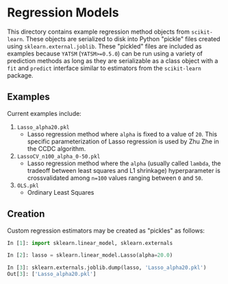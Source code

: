 # Regression Models

This directory contains example regression method objects from `scikit-learn`. These objects are serialized to disk into Python "pickle" files created using `sklearn.external.joblib`. These "pickled" files are included as examples because `YATSM` (`YATSM>=0.5.0`) can be run using a variety of prediction methods as long as they are serializable as a class object with a `fit` and `predict` interface similar to estimators from the `scikit-learn` package.

## Examples
Current examples include:

1. `Lasso_alpha20.pkl`
    - Lasso regression method where `alpha` is fixed to a value of `20`. This specific parameterization of Lasso regression is used by Zhu Zhe in the CCDC algorithm.
2. `LassoCV_n100_alpha_0-50.pkl`
    - Lasso regression method where the `alpha` (usually called `lambda`, the tradeoff between least squares and L1 shrinkage) hyperparameter is crossvalidated among `n=100` values ranging between `0` and `50`.
3. `OLS.pkl`
    * Ordinary Least Squares

## Creation

Custom regression estimators may be created as "pickles" as follows:

``` python
In [1]: import sklearn.linear_model, sklearn.externals

In [2]: lasso = sklearn.linear_model.Lasso(alpha=20.0)

In [3]: sklearn.externals.joblib.dump(lasso, 'Lasso_alpha20.pkl')
Out[3]: ['Lasso_alpha20.pkl']
```

